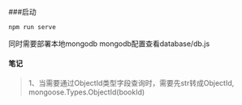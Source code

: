 ###启动
```js
npm run serve 
```
同时需要部署本地mongodb
mongodb配置查看database/db.js

#### 笔记
>1、当需要通过ObjectId类型字段查询时，需要先str转成ObjectId,
mongoose.Types.ObjectId(bookId)
